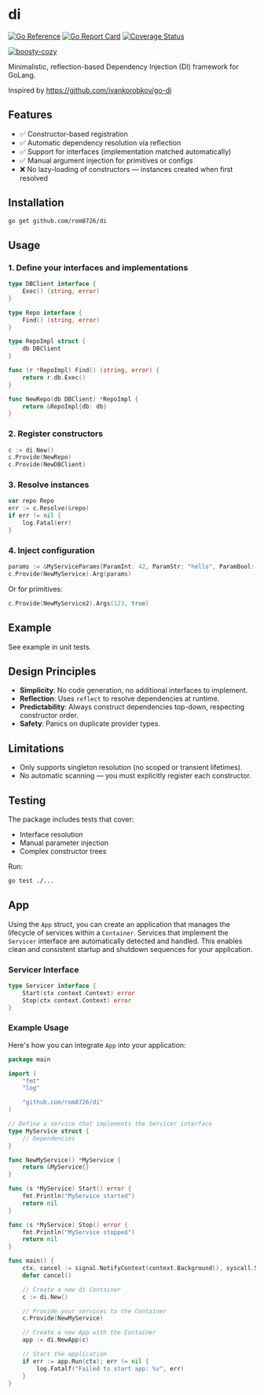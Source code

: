 # di

[![Go Reference](https://pkg.go.dev/badge/github.com/rom8726/di.svg)](https://pkg.go.dev/github.com/rom8726/di)
[![Go Report Card](https://goreportcard.com/badge/github.com/rom8726/di)](https://goreportcard.com/report/github.com/rom8726/di)
[![Coverage Status](https://coveralls.io/repos/github/rom8726/di/badge.svg?branch=main)](https://coveralls.io/github/rom8726/di?branch=main)

[![boosty-cozy](https://gideonwhite1029.github.io/badges/cozy-boosty_vector.svg)](https://boosty.to/dev-tools-hacker)

Minimalistic, reflection-based Dependency Injection (DI) framework for GoLang.

Inspired by https://github.com/ivankorobkov/go-di

## Features

* ✅ Constructor-based registration
* ✅ Automatic dependency resolution via reflection
* ✅ Support for interfaces (implementation matched automatically)
* ✅ Manual argument injection for primitives or configs
* ❌ No lazy-loading of constructors — instances created when first resolved

## Installation

```bash
go get github.com/rom8726/di
```

## Usage

### 1. Define your interfaces and implementations

```go
type DBClient interface {
	Exec() (string, error)
}

type Repo interface {
	Find() (string, error)
}

type RepoImpl struct {
	db DBClient
}

func (r *RepoImpl) Find() (string, error) {
	return r.db.Exec()
}

func NewRepo(db DBClient) *RepoImpl {
	return &RepoImpl{db: db}
}
```

### 2. Register constructors

```go
c := di.New()
c.Provide(NewRepo)
c.Provide(NewDBClient)
```

### 3. Resolve instances

```go
var repo Repo
err := c.Resolve(&repo)
if err != nil {
	log.Fatal(err)
}
```

### 4. Inject configuration

```go
params := &MyServiceParams{ParamInt: 42, ParamStr: "hello", ParamBool: true}
c.Provide(NewMyService).Arg(params)
```

Or for primitives:

```go
c.Provide(NewMyService2).Args(123, true)
```

## Example

See example in unit tests.

## Design Principles

* **Simplicity**: No code generation, no additional interfaces to implement.
* **Reflection**: Uses `reflect` to resolve dependencies at runtime.
* **Predictability**: Always construct dependencies top-down, respecting constructor order.
* **Safety**: Panics on duplicate provider types.

## Limitations

* Only supports singleton resolution (no scoped or transient lifetimes).
* No automatic scanning — you must explicitly register each constructor.

## Testing

The package includes tests that cover:

* Interface resolution
* Manual parameter injection
* Complex constructor trees

Run:

```bash
go test ./...
```

## App

Using the `App` struct, you can create an application that manages the lifecycle of services within a `Container`.
Services that implement the `Servicer` interface are automatically detected and handled.
This enables clean and consistent startup and shutdown sequences for your application.

### Servicer Interface
```go
type Servicer interface {
	Start(ctx context.Context) error
	Stop(ctx context.Context) error
}
```

### Example Usage

Here's how you can integrate `App` into your application:

```go
package main

import (
    "fmt"
    "log"

    "github.com/rom8726/di"
)

// Define a service that implements the Servicer interface
type MyService struct {
    // Dependencies
}

func NewMyService() *MyService {
    return &MyService{}
}

func (s *MyService) Start() error {
    fmt.Println("MyService started")
    return nil
}

func (s *MyService) Stop() error {
    fmt.Println("MyService stopped")
    return nil
}

func main() {
    ctx, cancel := signal.NotifyContext(context.Background(), syscall.SIGINT, syscall.SIGTERM)
    defer cancel()

    // Create a new di Container
    c := di.New()

    // Provide your services to the Container
    c.Provide(NewMyService)

    // Create a new App with the Container
    app := di.NewApp(c)

    // Start the application
    if err := app.Run(ctx); err != nil {
        log.Fatalf("Failed to start app: %v", err)
    }
}
